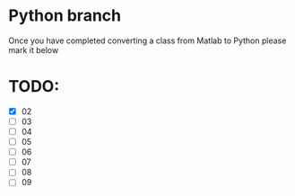 # Python branch
Once you have completed converting a class from Matlab to Python please mark it below

# TODO:
- [X] 02
- [ ] 03
- [ ] 04
- [ ] 05
- [ ] 06
- [ ] 07
- [ ] 08
- [ ] 09

